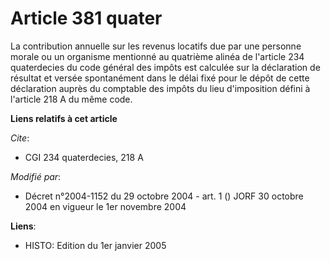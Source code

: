# Article 381 quater

La contribution annuelle sur les revenus locatifs due par une personne morale ou un organisme mentionné au quatrième alinéa
de l'article 234 quaterdecies du code général des impôts est calculée sur la déclaration de résultat et versée spontanément
dans le délai fixé pour le dépôt de cette déclaration auprès du comptable des impôts du lieu d'imposition défini à l'article
218 A du même code.

**Liens relatifs à cet article**

_Cite_:

  - CGI 234 quaterdecies, 218 A

_Modifié par_:

  - Décret n°2004-1152 du 29 octobre 2004 - art. 1 () JORF 30 octobre 2004 en vigueur le 1er novembre 2004

**Liens**:

  - HISTO: Edition du 1er janvier 2005

